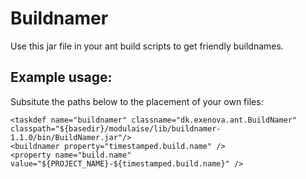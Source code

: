 
Buildnamer
===============================================================================

Use this jar file in your ant build scripts to get friendly buildnames.


Example usage:
-------------------------------------------------------------------------------

Subsitute the paths below to the placement of your own files:

    <taskdef name="buildnamer" classname="dk.exenova.ant.BuildNamer" classpath="${basedir}/modulaise/lib/buildnamer-1.1.0/bin/BuildNamer.jar"/>
    <buildnamer property="timestamped.build.name" />
    <property name="build.name" value="${PROJECT_NAME}-${timestamped.build.name}" />

